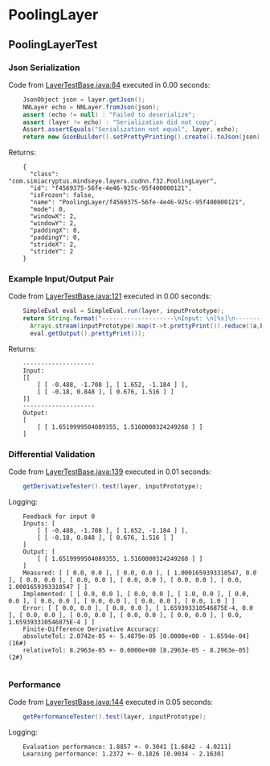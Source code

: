 # PoolingLayer
## PoolingLayerTest
### Json Serialization
Code from [LayerTestBase.java:84](../../../../../../../../../MindsEye/src/test/java/com/simiacryptus/mindseye/layers/LayerTestBase.java#L84) executed in 0.00 seconds: 
```java
    JsonObject json = layer.getJson();
    NNLayer echo = NNLayer.fromJson(json);
    assert (echo != null) : "Failed to deserialize";
    assert (layer != echo) : "Serialization did not copy";
    Assert.assertEquals("Serialization not equal", layer, echo);
    return new GsonBuilder().setPrettyPrinting().create().toJson(json);
```

Returns: 

```
    {
      "class": "com.simiacryptus.mindseye.layers.cudnn.f32.PoolingLayer",
      "id": "f4569375-56fe-4e46-925c-95f400000121",
      "isFrozen": false,
      "name": "PoolingLayer/f4569375-56fe-4e46-925c-95f400000121",
      "mode": 0,
      "windowX": 2,
      "windowY": 2,
      "paddingX": 0,
      "paddingY": 0,
      "strideX": 2,
      "strideY": 2
    }
```



### Example Input/Output Pair
Code from [LayerTestBase.java:121](../../../../../../../../../MindsEye/src/test/java/com/simiacryptus/mindseye/layers/LayerTestBase.java#L121) executed in 0.00 seconds: 
```java
    SimpleEval eval = SimpleEval.run(layer, inputPrototype);
    return String.format("--------------------\nInput: \n[%s]\n--------------------\nOutput: \n%s",
      Arrays.stream(inputPrototype).map(t->t.prettyPrint()).reduce((a,b)->a+",\n"+b).get(),
      eval.getOutput().prettyPrint());
```

Returns: 

```
    --------------------
    Input: 
    [[
    	[ [ -0.488, -1.708 ], [ 1.652, -1.184 ] ],
    	[ [ -0.18, 0.848 ], [ 0.676, 1.516 ] ]
    ]]
    --------------------
    Output: 
    [
    	[ [ 1.6519999504089355, 1.5160000324249268 ] ]
    ]
```



### Differential Validation
Code from [LayerTestBase.java:139](../../../../../../../../../MindsEye/src/test/java/com/simiacryptus/mindseye/layers/LayerTestBase.java#L139) executed in 0.01 seconds: 
```java
    getDerivativeTester().test(layer, inputPrototype);
```
Logging: 
```
    Feedback for input 0
    Inputs: [
    	[ [ -0.488, -1.708 ], [ 1.652, -1.184 ] ],
    	[ [ -0.18, 0.848 ], [ 0.676, 1.516 ] ]
    ]
    Output: [
    	[ [ 1.6519999504089355, 1.5160000324249268 ] ]
    ]
    Measured: [ [ 0.0, 0.0 ], [ 0.0, 0.0 ], [ 1.0001659393310547, 0.0 ], [ 0.0, 0.0 ], [ 0.0, 0.0 ], [ 0.0, 0.0 ], [ 0.0, 0.0 ], [ 0.0, 1.0001659393310547 ] ]
    Implemented: [ [ 0.0, 0.0 ], [ 0.0, 0.0 ], [ 1.0, 0.0 ], [ 0.0, 0.0 ], [ 0.0, 0.0 ], [ 0.0, 0.0 ], [ 0.0, 0.0 ], [ 0.0, 1.0 ] ]
    Error: [ [ 0.0, 0.0 ], [ 0.0, 0.0 ], [ 1.659393310546875E-4, 0.0 ], [ 0.0, 0.0 ], [ 0.0, 0.0 ], [ 0.0, 0.0 ], [ 0.0, 0.0 ], [ 0.0, 1.659393310546875E-4 ] ]
    Finite-Difference Derivative Accuracy:
    absoluteTol: 2.0742e-05 +- 5.4879e-05 [0.0000e+00 - 1.6594e-04] (16#)
    relativeTol: 8.2963e-05 +- 0.0000e+00 [8.2963e-05 - 8.2963e-05] (2#)
    
```

### Performance
Code from [LayerTestBase.java:144](../../../../../../../../../MindsEye/src/test/java/com/simiacryptus/mindseye/layers/LayerTestBase.java#L144) executed in 0.05 seconds: 
```java
    getPerformanceTester().test(layer, inputPrototype);
```
Logging: 
```
    Evaluation performance: 1.8857 +- 0.3041 [1.6842 - 4.0211]
    Learning performance: 1.2372 +- 0.1826 [0.9034 - 2.1630]
    
```

